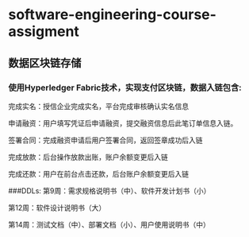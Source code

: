 # software-engineering-course-assigment
## 数据区块链存储
### 使用Hyperledger Fabric技术，实现支付区块链，数据入链包含:

完成实名：授信企业完成实名，平台完成审核确认实名信息

申请融资：用户填写凭证后申请融资，提交融资信息后此笔订单信息入链。

签署合同：完成融资申请后用户签署合同，返回签章成功后入链

完成放款：后台操作放款出账，账户余额变更后入链

完成还款：用户在前台点击还款，后台账户余额变更后入链

###DDLs:
第9周：需求规格说明书（中）、软件开发计划书（小）

第12周：软件设计说明书（大）

第14周：测试文档（中）、部署文档（小）、用户使用说明书（中）
